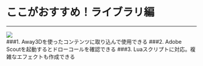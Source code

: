 # ここがおすすめ！ライブラリ編
***
<div class="center">
<a href="http://ics-web.jp/demos/130717_away3d_oimophysics/" target="_blank"><img src="contents/img/oimo3.jpg"></a>
</div>
###1. Away3Dを使った<span class="red">コンテンツに取り込んで使用できる</span>
###2. Adobe Scoutを起動すると<span class="red">ドローコールを確認できる</span>
###3. <span class="red">Luaスクリプトに対応</span>。複雑なエフェクトも作成できる

<!--
<i class="fa fa-info-circle"></i>
-->